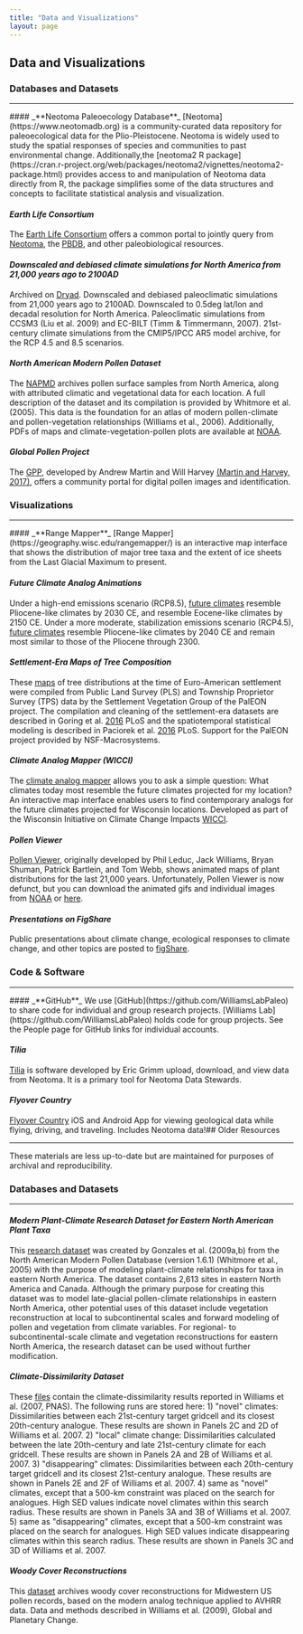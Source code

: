 ```yaml
---
title: "Data and Visualizations"
layout: page
---
```


## Data and Visualizations

### Databases and Datasets
<hr>
#### _**Neotoma Paleoecology Database**_
[Neotoma](https://www.neotomadb.org)  is a community-curated data repository for paleoecological data for the Plio-Pleistocene. Neotoma is widely used to study the spatial responses of species and communities to past environmental change. Additionally,the [neotoma2 R package](https://cran.r-project.org/web/packages/neotoma2/vignettes/neotoma2-package.html) provides access to and manipulation of Neotoma data directly from R, the package simplifies some of the data structures and concepts to facilitate statistical analysis and visualization. 

#### _**Earth Life Consortium**_
The [Earth Life Consortium](http://earthlifeconsortium.org/) offers a common portal to jointly query from [Neotoma](https://www.neotomadb.org), the [PBDB](https://paleobiodb.org/#/), and other paleobiological resources.

#### _**Downscaled and debiased climate simulations for North America from 21,000 years ago to 2100AD**_
Archived on [Dryad](http://datadryad.org/resource/doi:10.5061/dryad.1597g.2). Downscaled and debiased paleoclimatic simulations from 21,000 years ago to 2100AD. Downscaled to 0.5deg lat/lon and decadal resolution for North America. Paleoclimatic simulations from CCSM3 (Liu et al. 2009) and EC-BILT (Timm & Timmermann, 2007). 21st-century climate simulations from the CMIP5/IPCC AR5 model archive, for the RCP 4.5 and 8.5 scenarios.

#### _**North American Modern Pollen Dataset**_
The [NAPMD](../data/whitmoreetal2005.zip) archives pollen surface samples from North America, along with attributed climatic and vegetational data for each location. A full description of the dataset and its compilation is provided by Whitmore et al. (2005). This data is the foundation for an atlas of modern pollen-climate and pollen-vegetation relationships (Williams et al., 2006). Additionally, PDFs of maps and climate-vegetation-pollen plots are available at [NOAA](https://www.ncei.noaa.gov/access/metadata/landing-page/bin/iso?id=noaa-pollen-5974).

#### _**Global Pollen Project**_
The [GPP](https://oxpollen.azurewebsites.net/), developed by Andrew Martin and Will Harvey [(Martin and Harvey, 2017)](https://besjournals.onlinelibrary.wiley.com/doi/full/10.1111/2041-210X.12752), offers a community portal for digital pollen images and identification.   

### Visualizations
<hr>
#### _**Range Mapper**_
[Range Mapper](https://geography.wisc.edu/rangemapper/) is an interactive map interface that shows the distribution of major tree taxa and the extent of ice sheets from the Last Glacial Maximum to present. 

#### _**Future Climate Analog Animations**_
Under a high-end emissions scenario (RCP8.5), [future climates](../data/Median_Analog_Animation_RCP85.gif) resemble Pliocene-like climates by 2030 CE, and resemble Eocene-like climates by 2150 CE. Under a more moderate, stabilization emissions scenario (RCP4.5), [future climates](../data/Median_Analog_Animation_RCP45.gif) resemble Pliocene-like climates by 2040 CE and remain most similar to those of the Pliocene through 2300. 

#### _**Settlement-Era Maps of Tree Composition**_
These [maps](http://gandalf.berkeley.edu:3838/paciorek/setVegComp-leaflet/) of tree distributions at the time of Euro-American settlement were compiled from Public Land Survey (PLS) and Township Proprietor Survey (TPS) data by the Settlement Vegetation Group of the PalEON project. The compilation and cleaning of the settlement-era datasets are described in Goring et al. [2016](https://onlinelibrary.wiley.com/doi/10.1111/ele.12747) PLoS and the spatiotemporal statistical modeling is described in Paciorek et al. [2016](https://journals.plos.org/plosone/article?id=10.1371/journal.pone.0246473) PLoS. Support for the PalEON project provided by NSF-Macrosystems.



#### _**Climate Analog Mapper (WICCI)**_
The [climate analog mapper](http://www.wicci.wisc.edu/climate-map.php) allows you to ask a simple question: What climates today most resemble the future climates projected for my location? An interactive map interface enables users to find contemporary analogs for the future climates projected for Wisconsin locations. Developed as part of the Wisconsin Initiative on Climate Change Impacts [WICCI](http://www.wicci.wisc.edu).

#### _**Pollen Viewer**_
[Pollen Viewer](http://www1.ncdc.noaa.gov/pub/data/paleo/pollen/viewer/), originally developed by Phil Leduc, Jack Williams, Bryan Shuman, Patrick Bartlein, and Tom Webb, shows animated maps of plant distributions for the last 21,000 years.  Unfortunately, Pollen Viewer is now defunct, but you can download the animated gifs and individual images from [NOAA](http://www1.ncdc.noaa.gov/pub/data/paleo/pollen/viewer/) or [here](../data/viewer32lc.zip).

#### _**Presentations on FigShare**_
Public presentations about climate change, ecological responses to climate change, and other topics are posted to [figShare](https://figshare.com/search?q=john+williams&quick=1).

### Code & Software
<hr>
#### _**GitHub**_
We use [GitHub](https://github.com/WilliamsLabPaleo) to share code for individual and group research projects.  [Williams Lab](https://github.com/WilliamsLabPaleo) holds code for group projects.  See the People page for GitHub links for individual accounts.

#### _**Tilia**_
[Tilia](http://www.tiliait.com/) is software developed by Eric Grimm upload, download, and view data from Neotoma.  It is a primary tool for Neotoma Data Stewards.

#### _**Flyover Country**_
[Flyover Country](https://flyovercountry.io/) iOS and Android App for viewing geological data while flying, driving, and traveling.  Includes Neotoma data!## Older Resources
<hr>

These materials are less up-to-date but are maintained for purposes of archival and reproducibility.

### Databases and Datasets
***

#### _**Modern Plant-Climate Research Dataset for Eastern North American Plant Taxa**_
This [research dataset](../data/ENA_RSDB_1.7x.zip) was created by Gonzales et al. (2009a,b) from the North American Modern Pollen Database (version 1.6.1) (Whitmore et al., 2005) with the purpose of modeling plant-climate relationships for taxa in eastern North America. The dataset contains 2,613 sites in eastern North America and Canada. Although the primary purpose for creating this dataset was to model late-glacial pollen-climate relationships in eastern North America, other potential uses of this dataset include vegetation reconstruction at local to subcontinental scales and forward modeling of pollen and vegetation from climate variables. For regional- to subcontinental-scale climate and vegetation reconstructions for eastern North America, the research dataset can be used without further modification.

#### _**Climate-Dissimilarity Dataset**_
These [files](../data/Williamsetal2007PNAS_NovDisp_Data.zip)  contain the climate-dissimilarity results reported in Williams et al. (2007, PNAS).  The following runs are stored here: 1) "novel" climates: Dissimilarities between each 21st-century target gridcell and its closest 20th-century analogue. These results are shown in Panels 2C and 2D of Williams et al. 2007. 2) "local" climate change: Dissimilarities calculated between the late 20th-century and late 21st-century climate for each gridcell. These results are shown in Panels 2A and 2B of Williams et al. 2007. 3) "disappearing" climates: Dissimilarities between each 20th-century target gridcell and its closest 21st-century analogue. These results are shown in Panels 2E and 2F of Williams et al. 2007. 4) same as "novel" climates, except that a 500-km constraint was placed on the search for analogues. High SED values indicate novel climates within this search radius. These results are shown in Panels 3A and 3B of Williams et al. 2007. 5) same as "disappearing" climates, except that a 500-km constraint was placed on the search for analogues. High SED values indicate disappearing climates within this search radius. These results are shown in Panels 3C and 3D of Williams et al. 2007.

#### _**Woody Cover Reconstructions**_
This [dataset](../data/Williamsetal2009GPC_MidwestTreeCover.zip)  archives woody cover reconstructions for Midwestern US pollen records, based on the modern analog technique applied to AVHRR data. Data and methods described in Williams et al. (2009), Global and Planetary Change.
